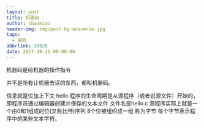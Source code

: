 ```yaml
---
layout: post
title: 机器码
author: shaomiao
header-img: img/post-bg-universe.jpg
tags:
  - 逆向
abbrlink: 35026
date: 2017-10-21 00:00:00
---
```

机器码是给机器的操作指令

并不是所有让机器去读的东西，都叫机器码。

信息就是位加上下文
hello 程序的生命周期是从源程序（或者说源文件）开始的，即程序员通过编辑器创建并保存的文本文件 文件名是hello.c 源程序实际上就是一个由0和1组成的位(又称比特)序列 8个位被组织成一组 称为字节 每个字节表示程序中的某些文本字符。
